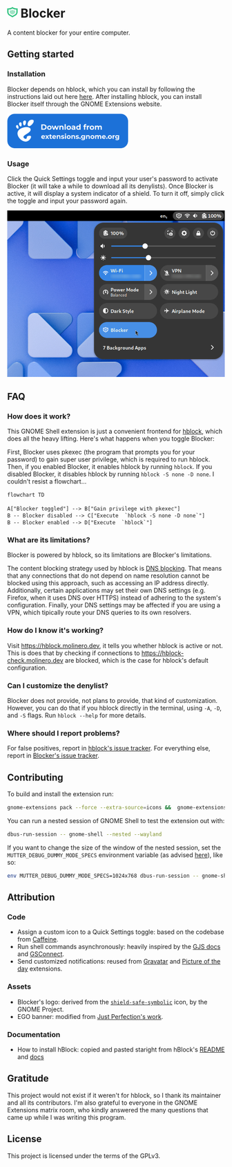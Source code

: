 <h1><img height="25" src="assets/blocker.svg"> Blocker</h1>

A content blocker for your entire computer.

## Getting started

### Installation

Blocker depends on hblock, which you can install by following the instructions laid out here [here](https://github.com/hectorm/hblock/blob/master/PACKAGES.md). After installing hblock, you can install Blocker itself through the GNOME Extensions website.

<img height="80" src="assets/ego.png">

### Usage

Click the Quick Settings toggle and input your user's password to activate Blocker (it will take a while to download all its denylists). Once Blocker is active, it will display a system indicator of a shield. To turn it off, simply click the toggle and input your password again.

![Screenshot of the Quick Settings menu with the Blocker toggle](assets/screenshot.png)

## FAQ

### How does it work?

This GNOME Shell extension is just a convenient frontend for [hblock](https://github.com/hectorm/hblock/), which does all the heavy lifting. Here's what happens when you toggle Blocker:

First, Blocker uses pkexec (the program that prompts you for your password) to gain super user privilege, which is required to run hblock. Then, if you enabled Blocker, it enables hblock by running `hblock`. If you disabled Blocker, it disables hblock by running `hblock -S none -D none`. I couldn't resist a flowchart...

```mermaid
flowchart TD

A["Blocker toggled"] --> B["Gain privilege with pkexec"]
B -- Blocker disabled --> C["Execute  `hblock -S none -D none`"]
B -- Blocker enabled --> D["Execute  `hblock`"]
```

### What are its limitations?

Blocker is powered by hblock, so its limitations are Blocker's limitations.

The content blocking strategy used by hblock is [DNS blocking](https://en.wikipedia.org/wiki/DNS_blocking). That means that any connections that do not depend on name resolution cannot be blocked using this approach, such as accessing an IP address directly. Additionally, certain applications may set their own DNS settings (e.g. Firefox, when it uses DNS over HTTPS) instead of adhering to the system's configuration. Finally, your DNS settings may be affected if you are using a VPN, which tipically route your DNS queries to its own resolvers.

### How do I know it's working?

Visit https://hblock.molinero.dev, it tells you whether hblock is active or not. This is does that by checking if connections to https://hblock-check.molinero.dev are blocked, which is the case for hblock's default configuration.

### Can I customize the denylist?

Blocker does not provide, not plans to provide, that kind of customization. However, you can do that if you hblock directly in the terminal, using `-A`, `-D`, and `-S` flags. Run `hblock --help` for more details.

### Where should I report problems?

For false positives, report in [hblock's issue tracker](https://github.com/hectorm/hblock/issues). For everything else, report in [Blocker's issue tracker](https://github.com/pesader/gnome-shell-extension-blocker/issues).

## Contributing

To build and install the extension run:

```bash
gnome-extensions pack --force --extra-source=icons &&  gnome-extensions install blocker@pesader.dev.shell-extension.zip --force
```

You can run a nested session of GNOME Shell to test the extension out with:

```bash
dbus-run-session -- gnome-shell --nested --wayland
```

If you want to change the size of the window of the nested session, set the `MUTTER_DEBUG_DUMMY_MODE_SPECS` environment variable (as advised [here](https://www.youtube.com/watch?v=YjMgtUSYg4w&t=1890s)), like so:

```bash
env MUTTER_DEBUG_DUMMY_MODE_SPECS=1024x768 dbus-run-session -- gnome-shell --nested --wayland
```

## Attribution

### Code

- Assign a custom icon to a Quick Settings toggle: based on the codebase from [Caffeine](https://github.com/eonpatapon/gnome-shell-extension-caffeine).
- Run shell commands asynchronously: heavily inspired by the [GJS docs](https://gjs.guide/guides/gio/subprocesses.html) and [GSConnect](https://github.com/GSConnect/gnome-shell-extension-gsconnect/blob/main/src/service/plugins/runcommand.js).
- Send customized notifications: reused from [Gravatar](https://github.com/dsheeler/gnome-shell-extensions-gravatar) and [Picture of the day](https://github.com/swsnr/gnome-shell-extension-picture-of-the-day) extensions.

### Assets

- Blocker's logo: derived from the [`shield-safe-symbolic`](https://gitlab.gnome.org/World/design/icon-library/-/blob/master/data/resources/icon-dev-kit/shield-safe-symbolic.svg?ref_type=heads) icon, by the GNOME Project.
- EGO banner: modified from [Just Perfection's work](https://gitlab.gnome.org/jrahmatzadeh/just-perfection/-/blob/main/data/imgs/ego.svg?ref_type=heads).

### Documentation

- How to install hBlock: copied and pasted staright from hBlock's [README](https://github.com/hectorm/hblock/?tab=readme-ov-file#installation) and [docs](https://github.com/hectorm/hblock/blob/master/PACKAGES.md)

## Gratitude

This project would not exist if it weren't for hblock, so I thank its maintainer and all its contributors. I'm also grateful to everyone in the GNOME Extensions matrix room, who kindly answered the many questions that came up while I was writing this program.

## License

This project is licensed under the terms of the GPLv3.
